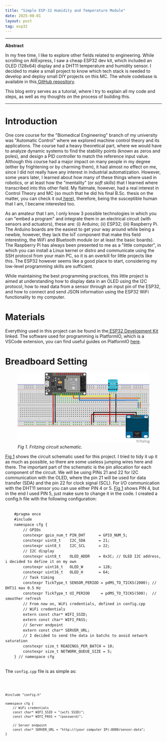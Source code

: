 ```yaml
---
title: "Simple ESP-32 Humidity and Temperature Module"
date: 2025-08-01
layout: post
tag: esp32
---
```


---
**Abstract**

In my free time, I like to explore other fields related to engineering. While scrolling on AliExpress, I saw a cheap ESP32 dev kit, which included an OLED (128x64) display and a DHT11 temperature and humidity sensor. I decided to make a small project to know which tech stack is needed to develop and deploy small DIY projects on this MC. The whole codebase is available in this<a href="https://github.com/MarioPasc/ESP32_HUMIDITYTEMPERATURE"> GitHub repository</a>. 

This blog entry serves as a tutorial, where I try to explain all my code and steps, as well as my thoughts on the process of building this.

---

# Introduction

One core course for the "Biomedical Engineering" branch of my university was "Automatic Control" where we explored machine control theory and its applications. The course had a heavy theoretical part, where we would have to analyze dynamic systems to find the stability points (known as zeros and poles), and design a PID controller to match the reference input value. Although this course had a major impact on many people in my degree (either by frightening or by charming them), it had almost no effect on me, since I did not really have any interest in industrial automatization. However, some years later, I learned about how many of these things where used in robotics, or at least how the "mentality" (or *soft skills*) that I learned where transcribed into this other field. My flatmate, however, had a real interest in Control Theory and MC (so much that he did his final B.Sc. thesis on the matter, you can check it out<a href="https://github.com/GonzaloM786/SVM-based-closed-loop-anesthesia-control-system"> here</a>), therefore, being the susceptible human that I am, I became interested too.

As an amateur that I am, I only know 3 possible technologies in which you can "embed a program" and integrate them in an electrical circuit (with sensors and actuators), these are: (i) Arduino; (ii) ESP32; (iii) Raspberry Pi. The Arduino boards are the easiest to get your way around while being a newbie, however, they lack the IoT component that make this field interesting, the WiFi and Bluetooth module (or at least the basic boards). The Raspberry Pi has always been presented to me as a "little computer", in which you can install a Linux kernel or distro and communicate using the SSH protocol from your main PC, so it is an overkill for little projects like this. The ESP32 however seems like a good place to start, considering my low-level programming skills are sufficient.

While maintaining the best programming practices, this little project is aimed at understanding how to display data in an OLED using the I2C protocol, how to read data from a sensor through an input pin of the ESP32, and how to connect and send JSON information using the ESP32 WiFi functionality to my computer. 


# Materials

Everything used in this project can be found in the<a href="https://www.aliexpress.com/item/1005006065671964.html?spm=a2g0o.order_list.order_list_main.76.24b2194dJIaEtR"> ESP32 Development Kit</a> linked. The software used for programming is PlatformIO, which is a VSCode extension, you can find useful guides on PlatformIO <a href="https://randomnerdtutorials.com/vs-code-platformio-ide-esp32-esp8266-arduino/">here</a>.

# Breadboard Setting

<figure id="fig1">
<img src="/assets/images/blog/humiditytemp/humidity_temperature_display_bb.png" alt="Fritzing schematic">
<figcaption>
    <i> Fig 1. Fritzing circuit schematic. </i>
</figcaption>
</figure>

[Fig 1](#fig1) shows the circuit schematic used for this project. I tried to tidy it up it as much as possible, so there are some useless jumping wires here and there. The important part of the schematic is the pin allocation for each component of the circuit. We will be using PINs 21 and 22 for I2C communication with the OLED, where the pin 21 will be used for data transfer (SDA) and the pin 22 for clock signal (SCL). For I/O communication with the DHT11 sensor you can use either PIN 4 or 5. [Fig 1](#fig1) shows PIN 4, but in the end I used PIN 5, just make sure to change it in the code. I created a config.h file with the following configuration:

<div class="code-block">
  <code data-lang="cpp">
    #pragma once
    #include <Arduino.h>
    namespace cfg {
        // GPIOs
        constexpr gpio_num_t PIN_DHT      = GPIO_NUM_5;
        constexpr uint8_t    I2C_SDA      = 21;
        constexpr uint8_t    I2C_SCL      = 22;
        // I2C display
        constexpr uint8_t    OLED_ADDR    = 0x3C; // OLED I2C address, i decided to define it on my own
        constexpr uint16_t   OLED_W       = 128;
        constexpr uint16_t   OLED_H       = 64;
        // Task timing
        constexpr TickType_t SENSOR_PERIOD = pdMS_TO_TICKS(2000); // DHT11 max 0.5 Hz
        constexpr TickType_t UI_PERIOD     = pdMS_TO_TICKS(500);  // smoother refresh
        // From now on, WiFi credentials, defined in config.cpp
        // WiFi credentials
        extern const char* WIFI_SSID;
        extern const char* WIFI_PASS;
        // Server endpoint
        extern const char* SERVER_URL;
        // I decided to send the data in batchs to avoid network saturation
        constexpr size_t READINGS_PER_BATCH = 10;
        constexpr size_t NETWORK_QUEUE_SIZE = 5;
    } // namespace cfg
  </code>
</div>

The <code>config.cpp</code> file is as simple as:

<div class="code-block">
  <code data-lang="cpp">

    #include "config.h"

    namespace cfg {
        // WiFi credentials
        const char* WIFI_SSID = "(wifi SSID)";
        const char* WIFI_PASS = "(password)";
        
        // Server endpoint
        const char* SERVER_URL = "http://(your computer IP):8080/sensor-data";
    }

  </code>
</div>  </code>
</div>




